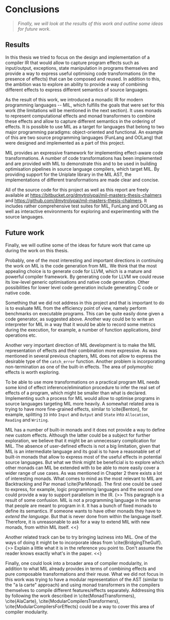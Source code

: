 # Conclusions

> *Finally, we will look at the results of this work and outline some ideas for
> future work.*

## Results

In this thesis we tried to focus on the design and implementation of a compiler
IR that would allow to capture program effects such as input/output,
exceptions, state manipulation in programs themselves and provide a way to
express useful optimising code transformations (in the presence of effects)
that can be composed and reused. In addition to this, the ambition was to
explore an ability to provide a way of combining different effects to express
different semantics of source languages.

As the result of this work, we introduced a monadic IR for modern programming
languages -- MIL, which fulfills the goals that were set for this work (the
limitations will be mentioned in the next section). It uses monads to represent
computational effects and monad transformers to combine these effects and allow
to capture different semantics in the ordering of effects. It is possible to
use MIL as a target for languages that belong to two major programming
paradigms: object-oriented and functional. An example of this are two source
programming languages (FunLang and OOLang) that were designed and implemented
as a part of this project.

MIL provides an expressive framework for implementing effect-aware code
transformations. A number of code transformations has been implemented and are
provided with MIL to demonstrate this and to be used in building optimisation
pipelines in source language compilers, which target MIL. By providing support
for the Uniplate library in the MIL AST, the implementations of different
transformations are made clear and concise.

All of the source code for this project as well as this report are freely
available at <https://bitbucket.org/dmytrolypai/mil-masters-thesis-chalmers>
and <https://github.com/dmytrolypai/mil-masters-thesis-chalmers>. It includes
rather comprehensive test suites for MIL, FunLang and OOLang as well as
interactive environments for exploring and experimenting with the source
languages.

## Future work

Finally, we will outline some of the ideas for future work that came up during
the work on this thesis.

Probably, one of the most interesting and important directions in continuing
the work on MIL is the code generation from MIL. We think that the most
appealing choice is to generate code for LLVM, which is a mature and powerful
compiler framework. By generating code for LLVM we could reuse its low-level
generic optimisations and native code generation. Other possibilities for lower
level code generation include generating C code or native code.

Something that we did not address in this project and that is important to do
is to evaluate MIL from the efficiency point of view, namely perform benchmarks
on executable programs. This can be quite easily done given a code generator,
as suggested above. Another way could be to write an interpreter for MIL in a
way that it would be able to record some metrics during the execution, for
example, a number of function applications, $bind$ operations etc.

Another very important direction of MIL development is to make the MIL
representation of effects and their combination more expressive. As was
mentioned in several previous chapters, MIL does not allow to express the
desirable type of the `catch_error` function. Another problem is incorporating
non-termination as one of the built-in effects. The area of polymorphic effects
is worth exploring.

To be able to use more transformations on a practical program MIL needs some
kind of effect inference/elimination procedure to infer the real set of effects
of a program, which might be smaller than what is declared. Implementing such a
process for MIL would allow to optimise programs in source languages targeting
MIL more heavily. A somewhat related area is trying to have more fine-grained
effects, similar to \cite{Benton}, for example, splitting `IO` into `Input` and
`Output` and `State` into `Allocation`, `Reading` and `Writing`.

MIL has a number of built-in monads and it does not provide a way to define new
custom effects. Although the latter could be a subject for further exploration,
we believe that it might be an unnecessary complication for MIL. The absence of
user-defined effects is not a big limitation, given that MIL is an intermediate
language and its goal is to have a reasonable set of built-in monads that allow
to express most of the useful effects in potential source languages. But what
we think might be beneficial is to explore which other monads can MIL be
extended with to be able to more easily cover a wider range of use cases. As
was mentioned in Chapter 2 there exists a lot of interesting monads. What comes
to mind as the most relevant to MIL are Backtracking and Par monad
\cite{ParMonad}. The first one could be used to express, for example, logic
programming languages and the second one could provide a way to support
parallelism in the IR.
{>> This paragraph is a result of some confusion. MIL is not a programming language in the sense that people are meant to program in it. It has a bunch of fixed monads to define its semantics. If someone wants to have other monads they have to *extend the language*. But that is never done from within the language itself. Therefore, it is unreasonable to ask for a way to extend MIL with new monads, from within MIL itself. <<}

Another related track can be to try bringing laziness into MIL. One of the ways
of doing it might be to incorporate ideas from \cite{BridgingTheGulf}. {>> Explain a little what it is in the reference you point to. Don't assume the reader knows exactly what's in the paper. <<}

Finally, one could look into a broader area of compiler modularity, in addition
to what MIL already provides in terms of combining effects and pure composable
transformations and their reuse. What we did not focus in this work was trying
to have a modular representation of the AST (similar to the "a la carte"
approach) and using monad transformers in the compilers themselves to compile
different features/effects separately. Addressing this by following the work
described in \cite{MonadTransformers}, \cite{AlaCarte},
\cite{ModularCompilersTransformers}, \cite{ModularCompilersForEffects} could be
a way to cover this area of compiler modularity.

